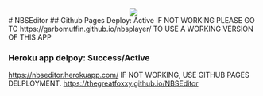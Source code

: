<html>
  <div align="center">
    <img src="https://static.wikia.nocookie.net/minecraft/images/9/9b/Note_Block.png/revision/latest?cb=20190921170620"></img>
  </div>
</html>
# NBSEditor
## Github Pages Deploy: Active
IF NOT WORKING PLEASE GO TO https://garbomuffin.github.io/nbsplayer/ TO USE A WORKING VERSION OF THIS APP

### Heroku app delpoy: Success/Active
https://nbseditor.herokuapp.com/
IF NOT WORKING, USE GITHUB PAGES DELPLOYMENT. https://thegreatfoxxy.github.io/NBSEditor
